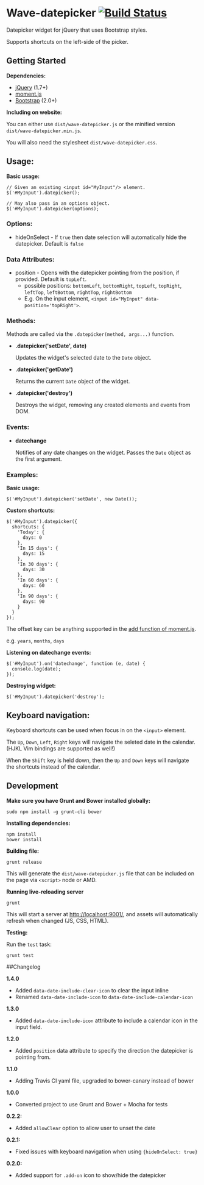 # Wave-datepicker [![Build Status](https://travis-ci.org/waveaccounting/wave-datepicker.png?branch=master)](https://travis-ci.org/waveaccounting/wave-datepicker)

Datepicker widget for jQuery that uses Bootstrap styles.

Supports shortcuts on the left-side of the picker.

## Getting Started

**Dependencies:**

* [jQuery](http://jquery.com/) (1.7+)
* [moment.js](http://momentjs.com/)
* [Bootstrap](http://twitter.github.com/bootstrap/) (2.0+)


**Including on website:**

You can either use `dist/wave-datepicker.js` or the minified version `dist/wave-datepicker.min.js`.

You will also need the stylesheet `dist/wave-datepicker.css`.


## Usage:

**Basic usage:**

    // Given an existing <input id="MyInput"/> element.
    $('#MyInput').datepicker();

    // May also pass in an options object.
    $('#MyInput').datepicker(options);


### Options:

* hideOnSelect - If `true` then date selection will automatically hide the datepicker. Default is `false`


### Data Attributes:

* position - Opens with the datepicker pointing from the position, if provided. Default is `topLeft`.
  - possible positions: `bottomLeft`, `bottomRight`, `topLeft`, `topRight`, `leftTop`, `leftBottom`, `rightTop`, `rightBottom`
  - E.g. On the input element, `<input id="MyInput" data-position='topRight'>`.


### Methods:

Methods are called via the `.datepicker(method, args...)` function.

* **.datepicker('setDate', date)**

  Updates the widget's selected date to the `Date` object.

* **.datepicker('getDate')**

  Returns the current `Date` object of the widget.

* **.datepicker('destroy')**
  
  Destroys the widget, removing any created elements and events from DOM.


### Events:

* **datechange**

  Notifies of any date changes on the widget. Passes the `Date` object
  as the first argument.


### Examples:

**Basic usage:**

    $('#MyInput').datepicker('setDate', new Date());


**Custom shortcuts:**

    $('#MyInput').datepicker({
      shortcuts: {
        'Today': {
          days: 0
        },
        'In 15 days': {
          days: 15
        },
        'In 30 days': {
          days: 30
        },
        'In 60 days': {
          days: 60
        },
        'In 90 days': {
          days: 90
        }
      }
    });

The offset key can be anything supported in the [add function of moment.js](http://momentjs.com/docs/#/manipulating/add/).

e.g. `years`, `months`, `days`


**Listening on datechange events:**

    $('#MyInput').on('datechange', function (e, date) {
      console.log(date);
    });


**Destroying widget:**

    $('#MyInput').datepicker('destroy');


## Keyboard navigation:

Keyboard shortcuts can be used when focus in on the `<input>` element.

The `Up`, `Down`, `Left`, `Right` keys will navigate the seleted date in the calendar. (HJKL Vim bindings are supported as well!)

When the `Shift` key is held down, then the `Up` and `Down` keys will navigate the shortcuts instead of the calendar.


## Development

**Make sure you have Grunt and Bower installed globally:**

    sudo npm install -g grunt-cli bower


**Installing dependencies:**

    npm install
    bower install
    

**Building file:**

    grunt release

This will generate the `dist/wave-datepicker.js` file that can be included on the page via `<script>` node or AMD.


**Running live-reloading server**

    grunt

This will start a server at [http://localhost:9001/](http://localhost:9001/), and assets will automatically refresh when changed (JS, CSS, HTML).

**Testing:**

Run the `test` task:

    grunt test


##Changelog

**1.4.0**

- Added `data-date-include-clear-icon` to clear the input inline
- Renamed `data-date-include-icon` to `data-date-include-calendar-icon`

**1.3.0**

- Added `data-date-include-icon` attribute to include a calendar icon in the input field.

**1.2.0**

- Added `position` data attribute to specify the direction the datepicker is pointing from.

**1.1.0**

- Adding Travis CI yaml file, upgraded to bower-canary instead of bower

**1.0.0**

- Converted project to use Grunt and Bower + Mocha for tests

**0.2.2:**

- Added `allowClear` option to allow user to unset the date

**0.2.1:**

- Fixed issues with keyboard navigation when using `{hideOnSelect: true}`

**0.2.0:**

- Added support for `.add-on` icon to show/hide the datepicker
